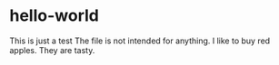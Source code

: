 # hello-world
This is just a test
The file is not intended for anything.
I like to buy red apples.
They are tasty.

